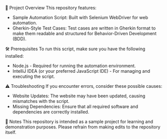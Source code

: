 🚀 Project Overview
This repository features:
- Sample Automation Script: Built with Selenium WebDriver for web automation.
- Gherkin-Style Test Cases: Test cases are written in Gherkin format to make them readable and structured for Behavior-Driven Development (BDD).

🛠️ Prerequisites
To run this script, make sure you have the following installed:
- Node.js - Required for running the automation environment.
- IntelliJ IDEA (or your preferred JavaScript IDE) - For managing and executing the script.

⚠️ Troubleshooting
If you encounter errors, consider these possible causes:
- Website Updates: The website may have been updated, causing mismatches with the script.
- Missing Dependencies: Ensure that all required software and dependencies are correctly installed.

💬 Notes
This repository is intended as a sample project for learning and demonstration purposes. Please refrain from making edits to the repository itself.
